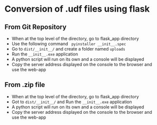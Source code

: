 # Conversion of .udf files using flask

## From Git Repository 
- When at the top level of the directory, go to flask_app directory 
- Use the following command ``` pyinstaller __init__.spec```
- Go to `dist/__init__/` and create a folder named `uploads`
- Run the `__init__.exe` application 
- A python script will run on its own and a console will be displayed
- Copy the server address displayed on the console to the browser and use the web-app

## From .zip file 
-  When at the top level of the directory, go to flask_app directory 
-  Got to `dist/__init__/` and Run the `__init__.exe` application 
- A python script will run on its own and a console will be displayed
- Copy the server address displayed on the console to the browser and use the web-app 
